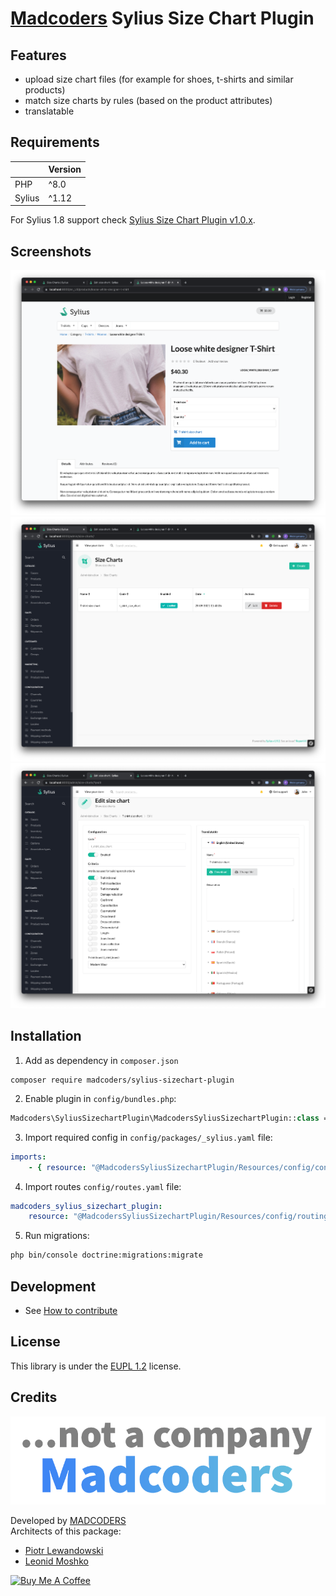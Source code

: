 # [Madcoders](https://www.madcoders.co) Sylius Size Chart Plugin

## Features
- upload size chart files (for example for shoes, t-shirts and similar products)
- match size charts by rules (based on the product attributes)
- translatable

## Requirements
| | Version |
| :--- |:--------|
| PHP  | ^8.0    |
| Sylius | ^1.12    |

For Sylius 1.8 support check [Sylius Size Chart Plugin v1.0.x](https://github.com/mad-coders/sylius-sizechart-plugin/tree/1.0).

## Screenshots
![store front](./docs/img/size_chart_store_front.png)
![store front](./docs/img/size_chart_admin_listing.png)
![store front](./docs/img/size_chart_admin_edit_page.png)

## Installation

1. Add as dependency in `composer.json`  
```shell
composer require madcoders/sylius-sizechart-plugin
```

2. Enable plugin in `config/bundles.php`:  
```php
Madcoders\SyliusSizechartPlugin\MadcodersSyliusSizechartPlugin::class => ['all' => true],
```    

3. Import required config in `config/packages/_sylius.yaml` file:
```yaml
imports:
    - { resource: "@MadcodersSyliusSizechartPlugin/Resources/config/config.yml" }
```  

4. Import routes `config/routes.yaml` file:
```yaml
madcoders_sylius_sizechart_plugin:
    resource: "@MadcodersSyliusSizechartPlugin/Resources/config/routing.yaml"
```
5. Run migrations:
```bash
php bin/console doctrine:migrations:migrate
```

## Development

* See [How to contribute](docs/CONTRIBUTING.md)

## License

This library is under the [EUPL 1.2](LICENSE) license.

## Credits

![madcoders logo](docs/img/madcoders-logo-slogan.png)

Developed by [MADCODERS](https://madcoders.co)    
Architects of this package:  
- [Piotr Lewandowski](https://github.com/plewandowski) 
- [Leonid Moshko](https://github.com/LeoMoshko)

<a href="https://www.buymeacoffee.com/madcoders" target="_blank"><img src="https://cdn.buymeacoffee.com/buttons/v2/default-yellow.png" alt="Buy Me A Coffee" style="height: 60px !important;width: 217px !important;" ></a>
